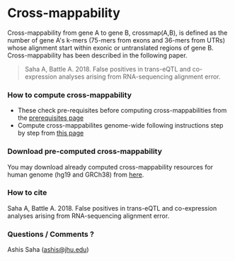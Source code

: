 # Cross-mappability

Cross-mappability from gene A to gene B, crossmap(A,B), is defined as the number of gene A's k-mers (75-mers from exons and 36-mers from UTRs) whose alignment start within exonic or untranslated regions of gene B. Cross-mappability has been described in the following paper.

> Saha A,  Battle A. 2018. False positives in trans-eQTL and co-expression analyses arising from RNA-sequencing alignment error.

### How to compute cross-mappability
* These check pre-requisites before computing cross-mappabilities from the [prerequisites page](https://github.com/battle-lab/crossmap/blob/master/prerequisites.md)
* Compute cross-mappabilites genome-wide following instructions step by step from [this page](https://github.com/battle-lab/crossmap/blob/master/compute_crossmap.md)

### Download pre-computed cross-mappability
You may download already computed cross-mappability resources for human genome (hg19 and GRCh38) from [here](http://bit.ly/mappability).

### How to cite
Saha A,  Battle A. 2018. False positives in trans-eQTL and co-expression analyses arising from RNA-sequencing alignment error.

### Questions / Comments ?
Ashis Saha (ashis@jhu.edu)
